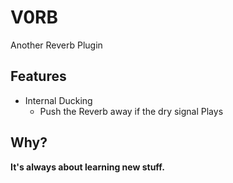 # V0RB

Another Reverb Plugin

## Features

- Internal Ducking
  - Push the Reverb away if the dry signal Plays

## Why?

**It's always about learning new stuff.**